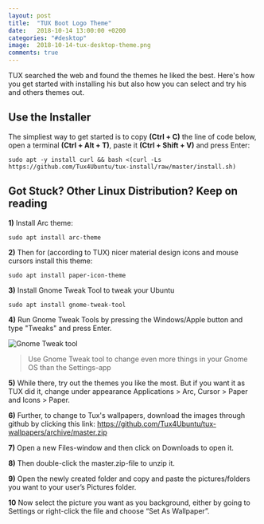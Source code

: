 ```yaml
---
layout: post
title:  "TUX Boot Logo Theme"
date:   2018-10-14 13:00:00 +0200
categories: "#desktop"
image:  2018-10-14-tux-desktop-theme.png
comments: true
---
```


TUX searched the web and found the themes he liked the best. Here's how you get started with installing his but also how you can select and try his and others themes out.

## Use the Installer
The simpliest way to get started is to copy __(Ctrl + C)__ the line of code below, open a terminal __(Ctrl + Alt + T)__, paste it __(Ctrl + Shift + V)__ and press Enter:

~~~~
sudo apt -y install curl && bash <(curl -Ls https://github.com/Tux4Ubuntu/tux-install/raw/master/install.sh)
~~~~

## Got Stuck? Other Linux Distribution? Keep on reading
__1)__ Install Arc theme:

~~~~
sudo apt install arc-theme
~~~~

__2)__ Then for (according to TUX) nicer material design icons and mouse cursors install this theme:

~~~~~
sudo apt install paper-icon-theme
~~~~~

__3)__ Install Gnome Tweak Tool to tweak your Ubuntu

~~~~
sudo apt install gnome-tweak-tool
~~~~
                            
__4)__ Run Gnome Tweak Tools by pressing the Windows/Apple button and type "Tweaks" and press Enter.

![Gnome Tweak tool](//images.ctfassets.net/tjntqu60gbn0/1EzaEX1nJaCEMu6OequOIu/ecae72d9a3111138940ff8ee1f3131ec/Gnome-Tweak-Tool.png)
> Use Gnome Tweak tool to change even more things in your Gnome OS than the Settings-app

__5)__ While there, try out the themes you like the most. But if you want it as TUX did it, change under appearance Applications > Arc, Cursor > Paper and Icons > Paper.

__6)__ Further, to change to Tux's wallpapers, download the images through github by clicking this link: https://github.com/Tux4Ubuntu/tux-wallpapers/archive/master.zip

__7)__ Open a new Files-window and then click on Downloads to open it.

__8)__ Then double-click the master.zip-file to unzip it.

__9)__ Open the newly created folder and copy and paste the pictures/folders you want to your user’s Pictures folder.

__10__ Now select the picture you want as you background, either by going to Settings or right-click the file and choose “Set As Wallpaper”.